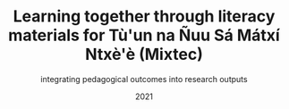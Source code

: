 ---
# Documentation: https://wowchemy.com/docs/managing-content/

title: "Learning together through literacy materials for Tù'un na Ñuu Sá Mátxí Ntxè'è (Mixtec)"
subtitle: 'integrating pedagogical outcomes into research outputs'
summary: '[watch recording](https://youtu.be/tHjgcOJ2gpY)'
authors:
- Sandra Auderset
- Carmen Hernández Martínez
- Albert Ventayol-Boada
tags: []
categories: []
date: '2021'
lastmod: 2021-03-11T13:04:49+01:00
featured: false
draft: false

# Featured image
# To use, add an image named `featured.jpg/png` to your page's folder.
# Focal points: Smart, Center, TopLeft, Top, TopRight, Left, Right, BottomLeft, Bottom, BottomRight.
image:
  caption: ''
  focal_point: ''
  preview_only: false

# Projects (optional).
#   Associate this post with one or more of your projects.
#   Simply enter your project's folder or file name without extension.
#   E.g. `projects = ["internal-project"]` references `content/project/deep-learning/index.md`.
#   Otherwise, set `projects = []`.
projects: []
publishDate: '2021'
publication_types:
- '0'
abstract: ''
publication: ''
#url_pdf: https://youtu.be/tHjgcOJ2gpY
---